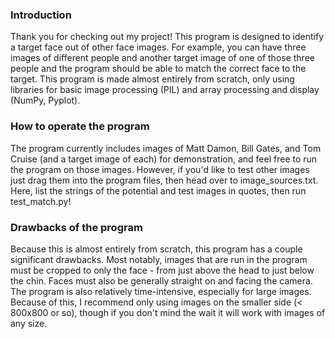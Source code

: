 ### Introduction
Thank you for checking out my project! This program is designed to identify a target face out of other face images. For
example, you can have three images of different people and another target image of one of those three people and the
program should be able to match the correct face to the target. This program is made almost entirely from scratch,
only using libraries for basic image processing (PIL) and array processing and display (NumPy, Pyplot).

### How to operate the program
The program currently includes images of Matt Damon, Bill Gates, and Tom Cruise (and a target image of each) for
demonstration, and feel free to run the program on those images. However, if you'd like to test other images just drag
them into the program files, then head over to image_sources.txt. Here, list the strings of the potential and test
images in quotes, then run test_match.py!

### Drawbacks of the program
Because this is almost entirely from scratch, this program has a couple significant drawbacks. Most
notably, images that are run in the program must be cropped to only the face - from just above the head to just below
the chin. Faces must also be generally straight on and facing the camera. The program is also relatively time-intensive,
especially for large images. Because of this, I recommend only using images on the smaller side (< 800x800 or so),
though if you don't mind the wait it will work with images of any size.